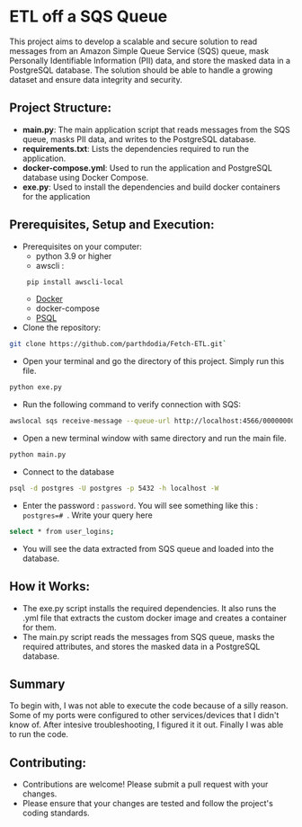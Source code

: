 #  ETL off a SQS Queue

This project aims to develop a scalable and secure solution to read messages from an Amazon Simple Queue Service (SQS) queue, mask Personally Identifiable Information (PII) data, and store the masked data in a PostgreSQL database. The solution should be able to handle a growing dataset and ensure data integrity and security.


## Project Structure:

- **main.py**: The main application script that reads messages from the SQS queue, masks PII data, and writes to the PostgreSQL database.<br>
- **requirements.txt**: Lists the dependencies required to run the application.<br>
- **docker-compose.yml**: Used to run the application and PostgreSQL database using Docker Compose.<br>
- **exe.py**: Used to install the dependencies and build docker containers for the application


## Prerequisites, Setup and Execution:

- Prerequisites on your computer:
  - python 3.9 or higher
  - awscli :
  ```bash
   pip install awscli-local
  ```
  - [Docker](https://docs.docker.com/get-docker/)
  - docker-compose
  - [PSQL](https://www.postgresql.org/download/)
- Clone the repository:
```bash
git clone https://github.com/parthdodia/Fetch-ETL.git`
```
- Open your terminal and go the directory of this project. Simply run this file.
```bash
python exe.py
```
- Run the following command to verify connection with SQS:
```bash
awslocal sqs receive-message --queue-url http://localhost:4566/000000000000/login-queue
```
- Open a new terminal window with same directory and run the main file.
```bash
python main.py
```
- Connect to the database
```bash
psql -d postgres -U postgres -p 5432 -h localhost -W
```
- Enter the password : `password`. You will see something like this : `postgres=# `. Write your query here
```bash
select * from user_logins;
```
- You will see the data extracted from SQS queue and loaded into the database. <br>


## How it Works:

- The exe.py script installs the required dependencies. It also runs the .yml file that extracts the custom docker image and creates a container for them.
- The main.py script reads the messages from SQS queue, masks the required attributes, and stores the masked data in a PostgreSQL database.

## Summary
To begin with, I was not able to execute the code because of a silly reason. Some of my ports were configured to other services/devices that I didn't know of. After intesive troubleshooting, I figured it it out. Finally I was able to run the code. 


## Contributing:

- Contributions are welcome! Please submit a pull request with your changes.<br>
- Please ensure that your changes are tested and follow the project's coding standards.<br>


